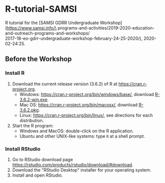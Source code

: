# R-tutorial-SAMSI

R tutorial for the [SAMSI GDRR Undergraduate Workshop](https://www.samsi.info/\
programs-and-activities/2019-2020-education-and-outreach-programs-and-workshops/\
2017-18-eo-gdrr-undergraduate-workshop-february-24-25-2020/), 2020-02-24:25.

## Before the Workshop

### Install R 

1. Download the current release version (3.6.2) of R at <https://cran.r-project.org>.
    - Windows: <https://cran.r-project.org/bin/windows/base/>,
    download [R-3.6.2-win.exe](https://cran.r-project.org/bin/windows/base/R-3.6.2-win.exe).
    - Mac OS: <https://cran.r-project.org/bin/macosx/>,
    download [R-3.6.2.pkg](https://cran.r-project.org/bin/macosx/R-3.6.2.pkg).
    - Linux: <https://cran.r-project.org/bin/linux/>, see directions for each distribution.
2. Start the R program:
    - Windows and MacOS: double-click on the R application.
    - Ubuntu and other UNIX-like systems: type `R` at a shell prompt.
 
### Install RStudio

1. Go to RStudio download page <https://rstudio.com/products/rstudio/download/#download>.
2. Download the "RStudio Desktop" installer for your operating system.
3. Install and open RStudio.
